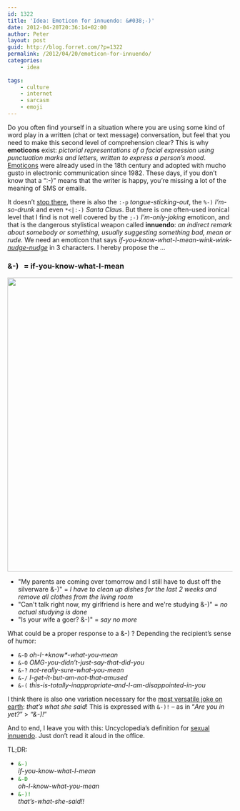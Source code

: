 ```yaml
---
id: 1322
title: 'Idea: Emoticon for innuendo: &#038;-)'
date: 2012-04-20T20:36:14+02:00
author: Peter
layout: post
guid: http://blog.forret.com/?p=1322
permalink: /2012/04/20/emoticon-for-innuendo/
categories:
    - idea
  
tags:
    - culture
    - internet
    - sarcasm
    - emoji
---
```

Do you often find yourself in a situation where you are using some kind of word play in a written (chat or text message) conversation, but feel that you need to make this second level of comprehension clear? This is why **emoticons** exist: _pictorial representations of a facial expression using punctuation marks and letters, written to express a person&#8217;s mood_. [Emoticons](http://en.wikipedia.org/wiki/Emoticon) were already used in the 18th century and adopted with mucho gusto in electronic communication since 1982. These days, if you don&#8217;t know that a &#8220;:-)&#8221; means that the writer is happy, you&#8217;re missing a lot of the meaning of SMS or emails.

It doesn&#8217;t [stop there](http://en.wikipedia.org/wiki/List_of_emoticons), there is also the `:-p` _tongue-sticking-out_, the `%-)` _I&#8217;m-so-drunk_ and even `*<|:-)` _Santa Claus_. But there is one often-used ironical level that I find is not well covered by the `;-)` _I&#8217;m-only-joking_ emoticon, and that is the dangerous stylistical weapon called **innuendo**: _an indirect remark about somebody or something, usually suggesting something bad, mean or rude._ We need an emoticon that says _if-you-know-what-I-mean-wink-wink-[nudge-nudge](http://en.wikipedia.org/wiki/Nudge_Nudge)_ in 3 characters. I hereby propose the &#8230;

### &-)   = if-you-know-what-I-mean

[<img  class="alignnone size-large wp-image-1501" src="http://blog.forret.com/wp-content/uploads/2012/04/CS8760-1024x1021-1024x1021.jpg" alt="" width="660" height="658" srcset="https://blog.forret.com/wp-content/uploads/2012/04/CS8760-1024x1021.jpg 1024w, https://blog.forret.com/wp-content/uploads/2012/04/CS8760-1024x1021-150x150.jpg 150w, https://blog.forret.com/wp-content/uploads/2012/04/CS8760-1024x1021-300x300.jpg 300w, https://blog.forret.com/wp-content/uploads/2012/04/CS8760-1024x1021-768x766.jpg 768w" sizes="(max-width: 660px) 100vw, 660px" />](http://blog.forret.com/wp-content/uploads/2012/04/CS8760-1024x1021.jpg)

<!--more-->

  * "My parents are coming over tomorrow and I still have to dust off the silverware &-)" = _I have to clean up dishes for the last 2 weeks and remove all clothes from the living room_
  * "Can't talk right now, my girlfriend is here and we're studying &-)" = _no actual studying is done_
  * "Is your wife a goer? &-)" = _say no more_

What could be a proper response to a &-) ? Depending the recipient&#8217;s sense of humor:

  * `&-D` _oh-I-\*know\*-what-you-mean_
  * `&-O` _OMG-you-didn&#8217;t-just-say-that-did-you_
  * `&-?` _not-really-sure-what-you-mean_
  * `&-/` _I-get-it-but-am-not-that-amused_
  * `&-(` _this-is-totally-inappropriate-and-I-am-disappointed-in-you_

I think there is also one variation necessary for the [most versatile joke on earth](http://www.urbandictionary.com/define.php?term=that's%20what%20she%20said): _that&#8217;s what she said_! This is expressed with `&-)!` &#8211; as in &#8220;_Are you in yet?_&#8221; > _&#8220;&-)!_&#8221;

And to end, I leave you with this: Uncyclopedia&#8217;s definition for [sexual innuendo](http://uncyclopedia.wikia.com/wiki/Sexual_innuendo). Just don&#8217;t read it aloud in the office.

TL;DR:

  * <span style="color: #008000;"><code>&-) </code></span>_if-you-know-what-I-mean_
  * <span style="color: #008000;"><code>&-D </code></span>_oh-I-know-what-you-mean_
  * <span style="color: #008000;"><code>&-)! </code></span>_that&#8217;s-what-she-said!!_
